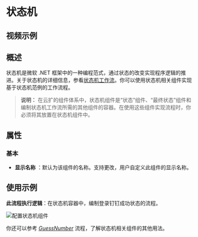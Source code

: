 # 状态机

## 视频示例

## 概述

状态机是微软 .NET 框架中的一种编程范式，通过状态的改变实现程序逻辑的推进。关于状态机的详细信息，参看[状态机工作流](https://docs.microsoft.com/zh-cn/dotnet/framework/windows-workflow-foundation/state-machine-workflows)。你可以使用状态机相关组件实现基于状态机范例的工作流程。

>**说明：**
>在云扩的组件体系中，状态机组件是“状态”组件、“最终状态”组件和编制状态机工作流所需的其他组件的容器。在使用这些组件实现流程时，你必须将其放置在状态机组件中。

## 属性

### 基本

- **显示名称** ：默认为该组件的名称。支持更改，用户自定义此组件的显示名称。

## 使用示例

**此流程执行逻辑**：在状态机容器中，编制登录钉钉成功状态的流程。

![配置状态机组件](https://docimages.blob.core.chinacloudapi.cn/images/Activities/stateMachine-3.png)

你还可以参考 [*GuessNumber*](https://docimages.blob.core.chinacloudapi.cn/images/dgsSample/GuessNumber.dgs) 流程，了解状态机相关组件的其他用法。
